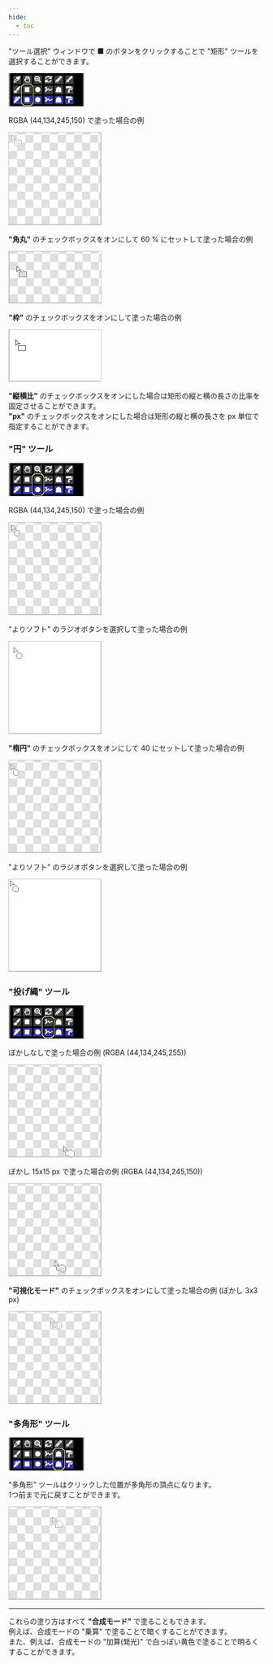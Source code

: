 ```yaml
---
hide:
  - toc
---
```


<!-- https://steamcommunity.com/sharedfiles/filedetails/?id=2967420367 -->

"ツール選択" ウィンドウで ■ のボタンをクリックすることで "矩形" ツールを選択することができます。

![tool_select_rect](./image/tool_select_rect.png)

RGBA (44,134,245,150) で塗った場合の例

![rect](./image/rect.gif)

__"角丸"__ のチェックボックスをオンにして 60 % にセットして塗った場合の例

![rect_round60](./image/rect_round60.gif)

__"枠"__ のチェックボックスをオンにして塗った場合の例

![rect_waku_A255](./image/rect_waku_A255.gif)

__"縦横比"__ のチェックボックスをオンにした場合は矩形の縦と横の長さの比率を固定させることができます。 <br />
__"px"__ のチェックボックスをオンにした場合は矩形の縦と横の長さを px 単位で指定することができます。


### "円" ツール

![tool_select_circle](./image/tool_select_circle.png)

RGBA (44,134,245,150) で塗った場合の例

![circle](./image/circle.gif)

"よりソフト" のラジオボタンを選択して塗った場合の例

![circle_softer_A255](./image/circle_softer_A255.gif)

__"楕円"__ のチェックボックスをオンにして 40 にセットして塗った場合の例

![ellipse40](./image/ellipse40.gif)

"よりソフト" のラジオボタンを選択して塗った場合の例

![ellipse40_softer_A255](./image/ellipse40_softer_A255.gif)


### "投げ縄" ツール

![tool_select_lasso](./image/tool_select_lasso.png)

ぼかしなしで塗った場合の例 (RGBA (44,134,245,255))

![lasso_A255](./image/lasso_A255.gif)

ぼかし 15x15 px で塗った場合の例 (RGBA (44,134,245,150))

![lasso_blur15x15](./image/lasso_blur15x15.gif)

__"可視化モード"__ のチェックボックスをオンにして塗った場合の例 (ぼかし 3x3 px)

![lasso_visualize_blur3x3](./image/lasso_visualize_blur3x3.gif)


### "多角形" ツール

![tool_select_poly](./image/tool_select_poly.png)

"多角形" ツールはクリックした位置が多角形の頂点になります。 <br />
1つ前まで元に戻すことができます。

![poly](./image/poly.gif)

---

これらの塗り方はすべて __"合成モード"__ で塗ることもできます。 <br />
例えば、合成モードの "乗算" で塗ることで暗くすることができます。 <br />
また、例えば、合成モードの "加算(発光)" で白っぽい黄色で塗ることで明るくすることができます。
